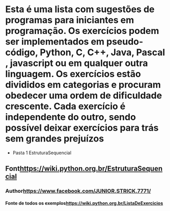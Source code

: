 # Esta é uma lista com sugestões de programas para iniciantes em programação. Os exercícios podem ser implementados em pseudo-código, Python, C, C++, Java, Pascal , javascript ou em qualquer outra linguagem. Os exercícios estão divididos em categorias e procuram obedecer uma ordem de dificuldade crescente. Cada exercício é independente do outro, sendo possível deixar exercícios para trás sem grandes prejuízos

* Pasta 1 EstruturaSequencial

## Font<https://wiki.python.org.br/EstruturaSequencial>

### Author<https://www.facebook.com/JUNIOR.STRICK.7771/>

#### Fonte de todos os exemplos<https://wiki.python.org.br/ListaDeExercicios>
